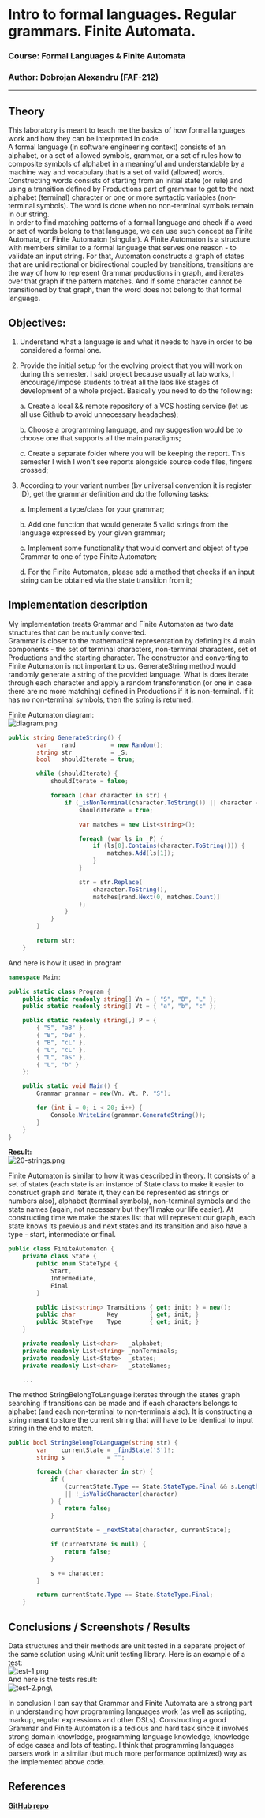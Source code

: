 ﻿# Intro to formal languages. Regular grammars. Finite Automata.

### Course: Formal Languages & Finite Automata
### Author: Dobrojan Alexandru (FAF-212)

----

## Theory
This laboratory is meant to teach me the basics of how formal languages work and how they can be interpreted in code.\
A formal language (in software engineering context) consists of an alphabet, or a set of allowed symbols, grammar, or a set of rules how to
composite symbols of alphabet in a meaningful and understandable by a machine way and vocabulary that is a set of valid (allowed) words.\
Constructing words consists of starting from an initial state (or rule) and using a transition defined by Productions part of grammar to get to
the next alphabet (terminal) character or one or more syntactic variables (non-terminal symbols). The word is done when no non-terminal symbols
remain in our string.\
In order to find matching patterns of a formal language and check if a word or set of words belong to that language, we can use such concept as
Finite Automata, or Finite Automaton (singular). A Finite Automaton is a structure with members similar to a formal language that serves one reason -
to validate an input string. For that, Automaton constructs a graph of states that are unidirectional or bidirectional coupled by transitions,
transitions are the way of how to represent Grammar productions in graph, and iterates over that graph if the pattern matches. And if some character
cannot be transitioned by that graph, then the word does not belong to that formal language.


## Objectives:

1. Understand what a language is and what it needs to have in order to be considered a formal one.

2. Provide the initial setup for the evolving project that you will work on during this semester. I said project because usually at lab works, I encourage/impose students to treat all the labs like stages of development of a whole project. Basically you need to do the following:

   a. Create a local && remote repository of a VCS hosting service (let us all use Github to avoid unnecessary headaches);

   b. Choose a programming language, and my suggestion would be to choose one that supports all the main paradigms;

   c. Create a separate folder where you will be keeping the report. This semester I wish I won't see reports alongside source code files, fingers crossed;

3. According to your variant number (by universal convention it is register ID), get the grammar definition and do the following tasks:

   a. Implement a type/class for your grammar;

   b. Add one function that would generate 5 valid strings from the language expressed by your given grammar;

   c. Implement some functionality that would convert and object of type Grammar to one of type Finite Automaton;

   d. For the Finite Automaton, please add a method that checks if an input string can be obtained via the state transition from it;


## Implementation description

My implementation treats Grammar and Finite Automaton as two data structures that can be mutually converted.\
Grammar is closer to the mathematical representation by defining its 4 main components - the set of terminal characters, non-terminal characters,
set of Productions and the starting character. The constructor and converting to Finite Automaton is not important to us.
GenerateString method would randomly generate a string of the provided language. What is does iterate through each character and apply
a random transformation (or one in case there are no more matching) defined in Productions if it is non-terminal. If it has no non-terminal
symbols, then the string is returned.

Finite Automaton diagram:\
![diagram.png](diagram.png)

```c#
public string GenerateString() {
		var    rand          = new Random();
		string str           = _S;
		bool   shouldIterate = true;

		while (shouldIterate) {
			shouldIterate = false;

			foreach (char character in str) {
				if (_isNonTerminal(character.ToString()) || character == 'S') {
					shouldIterate = true;

					var matches = new List<string>();

					foreach (var ls in _P) {
						if (ls[0].Contains(character.ToString())) {
							matches.Add(ls[1]);
						}
					}

					str = str.Replace(
						character.ToString(),
						matches[rand.Next(0, matches.Count)]
					);
				}
			}
		}

		return str;
	}
```
And here is how it used in program
```c#
namespace Main;

public static class Program {
	public static readonly string[] Vn = { "S", "B", "L" };
	public static readonly string[] Vt = { "a", "b", "c" };

	public static readonly string[,] P = {
		{ "S", "aB" },
		{ "B", "bB" },
		{ "B", "cL" },
		{ "L", "cL" },
		{ "L", "aS" },
		{ "L", "b" }
	};

	public static void Main() {
		Grammar grammar = new(Vn, Vt, P, "S");

		for (int i = 0; i < 20; i++) {
			Console.WriteLine(grammar.GenerateString());
		}
	}
}
```
**Result:**\
![20-strings.png](20-strings.png)

Finite Automaton is similar to how it was described in theory. It consists of a set of states (each state is an instance of State class to make it
easier to construct graph and iterate it, they can be represented as strings or numbers also), alphabet (terminal symbols), non-terminal symbols and
the state names (again, not necessary but they'll make our life easier). At constructing time we make the states list that will represent our graph,
each state knows its previous and next states and its transition and also have a type - start, intermediate or final.
```c#
public class FiniteAutomaton {
	private class State {
		public enum StateType {
			Start,
			Intermediate,
			Final
		}

		public List<string> Transitions { get; init; } = new();
		public char         Key         { get; init; }
		public StateType    Type        { get; init; }
	}

	private readonly List<char>   _alphabet;
	private readonly List<string> _nonTerminals;
	private readonly List<State>  _states;
	private readonly List<char>   _stateNames;

    ...
```

The method StringBelongToLanguage iterates through the states graph searching if transitions can be made and if each characters belongs to alphabet
(and each non-terminal to non-terminals also). It is constructing a string meant to store the current string that will have to be identical
to input string in the end to match.
```c#
public bool StringBelongToLanguage(string str) {
		var    currentState = _findState('S')!;
		string s            = "";

		foreach (char character in str) {
			if (
				(currentState.Type == State.StateType.Final && s.Length != str.Length)
				|| !_isValidCharacter(character)
			) {
				return false;
			}

			currentState = _nextState(character, currentState);

			if (currentState is null) {
				return false;
			}

			s += character;
		}

		return currentState.Type == State.StateType.Final;
	}
```

## Conclusions / Screenshots / Results

Data structures and their methods are unit tested in a separate project of the same solution using xUnit unit testing library. Here is an example of a test:\
![test-1.png](test-1.png)\
And here is the tests result:\
![test-2.png](test-2.png)\

In conclusion I can say that Grammar and Finite Automata are a strong part in understanding how programming languages work (as well as scripting, markup,
regular expressions and other DSLs). Constructing a good Grammar and Finite Automaton is a tedious and hard task since it involves
strong domain knowledge, programming language knowledge, knowledge of edge cases and lots of testing. I think that programming languages parsers
work in a similar (but much more performance optimized) way as the implemented above code.


## References

**[GitHub repo](https://github.com/Warek01/FLFA-Labs)**